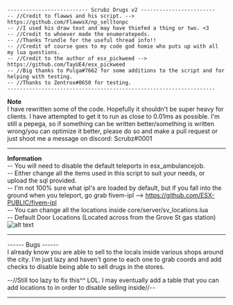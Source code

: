 ```
-------------------------- Scrubz Drugs v2 ------------------------
-- //Credit to flawws and his script. --> https://github.com/FlawwsX/np_selltonpc
-- //I used his draw text and may have thiefed a thing or two. <3
-- //Credit to whoever made the enumeratepeds.
-- //Thanks Trundle for the useful thread info!!
-- //Credit of course goes to my code god homie who puts up with all my lua questions.
-- //Credit to the author of esx_pickweed --> https://github.com/TayUE4/esx_pickweed
-- //Big thanks to Pulga#7662 for some additions to the script and for helping with testing. 
-- //Thanks to Zentrox#0650 for testing.
-------------------------------------------------------------------
```

**Note**  
I have rewritten some of the code. Hopefully it shouldn't be super heavy for clients. I have attempted to get it to run as close to 0.01ms as possible. I'm still a pepega, so if something can be written better/something is written wrong/you can optimize it better, please do so and make a pull request or just shoot me a message on discord: Scrubz#0001

---------------------------------------------------

**Information**  
-- You will need to disable the default teleports in esx_ambulancejob.  
-- Either change all the items used in this script to suit your needs, or upload the sql provided.  
-- I'm not 100% sure what ipl's are loaded by default, but if you fall into the ground when you teleport, go grab fivem-ipl --> https://github.com/ESX-PUBLIC/fivem-ipl  
-- You can change all the locations inside core/server/sv_locations.lua  
-- Default Door Locations (Located across from the Grove St gas station)  
![alt text](https://i.imgur.com/4hpLJLR.png "Default Drug Door Locations")

---------------------------------------------------  

------ Bugs ------  
I already know you are able to sell to the locals inside various shops around the city. I'm just lazy and haven't gone to each one to grab coords and add checks to disable being able to sell drugs in the stores.

--//Still too lazy to fix this^^ LOL. I may eventually add a table that you can add locations to in order to disable selling inside//--

---------------------------------------------------

